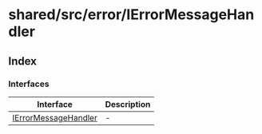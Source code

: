 # shared/src/error/IErrorMessageHandler

## Index

### Interfaces

| Interface | Description |
| ------ | ------ |
| [IErrorMessageHandler](interfaces/i-error-message-handler/index.md) | - |
